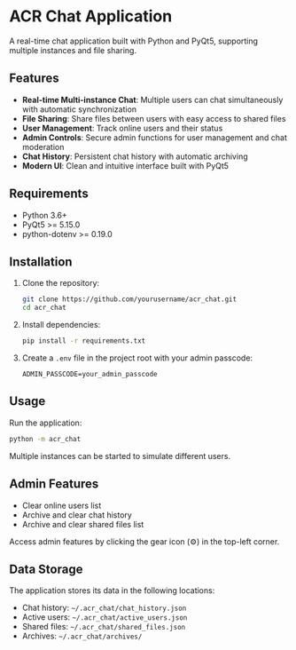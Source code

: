 # ACR Chat Application

A real-time chat application built with Python and PyQt5, supporting multiple instances and file sharing.

## Features

- **Real-time Multi-instance Chat**: Multiple users can chat simultaneously with automatic synchronization
- **File Sharing**: Share files between users with easy access to shared files
- **User Management**: Track online users and their status
- **Admin Controls**: Secure admin functions for user management and chat moderation
- **Chat History**: Persistent chat history with automatic archiving
- **Modern UI**: Clean and intuitive interface built with PyQt5

## Requirements

- Python 3.6+
- PyQt5 >= 5.15.0
- python-dotenv >= 0.19.0

## Installation

1. Clone the repository:
   ```bash
   git clone https://github.com/yourusername/acr_chat.git
   cd acr_chat
   ```

2. Install dependencies:
   ```bash
   pip install -r requirements.txt
   ```

3. Create a `.env` file in the project root with your admin passcode:
   ```
   ADMIN_PASSCODE=your_admin_passcode
   ```

## Usage

Run the application:
```bash
python -m acr_chat
```

Multiple instances can be started to simulate different users.

## Admin Features

- Clear online users list
- Archive and clear chat history
- Archive and clear shared files list

Access admin features by clicking the gear icon (⚙) in the top-left corner.

## Data Storage

The application stores its data in the following locations:
- Chat history: `~/.acr_chat/chat_history.json`
- Active users: `~/.acr_chat/active_users.json`
- Shared files: `~/.acr_chat/shared_files.json`
- Archives: `~/.acr_chat/archives/` 